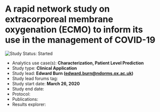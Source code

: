 A rapid network study on extracorporeal membrane oxygenation (ECMO) to inform its use in the management of COVID-19
=============

<img src="https://img.shields.io/badge/Study%20Status-Started-blue.svg" alt="Study Status: Started"> 

- Analytics use case(s): **Characterization, Patient Level Prediction**
- Study type: **Clinical Application**
- Study lead: **Edward Burn (edward.burn@ndorms.ox.ac.uk)**
- Study lead forums tag: 
- Study start date: **March 26, 2020**
- Study end date: 
- Protocol: 
- Publications: 
- Results explorer: 
